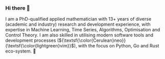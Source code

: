 ### Hi there 👋

I am a PhD-qualified applied mathematician with 13+ years of diverse (academic and industry) research and development experience, with expertise in Machine Learning, Time Series, Algorithms, Optimisation and Control Theory. I am also skilled in utilising modern software tools and development processes (${\textsf{\color{Cerulean}neo}}{\textsf{\color{lightgreen}vim}}$), with the focus on Python, Go and Rust eco-system. 🖖
